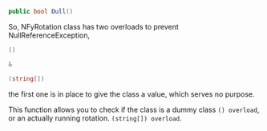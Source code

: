 ```cs
public bool Dull() 
```
So, NFyRotation class has two overloads to prevent NullReferenceException,

```cs
()

&

(string[])

```

the first one is in place to give the class a value, which serves no purpose.

This function allows you to check if the class is a dummy class `() overload`, or an actually running rotation. `(string[]) overload`.